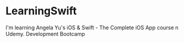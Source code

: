 # LearningSwift
I'm learning Angela Yu's iOS &amp; Swift - The Complete iOS App course n Udemy. Development Bootcamp  
